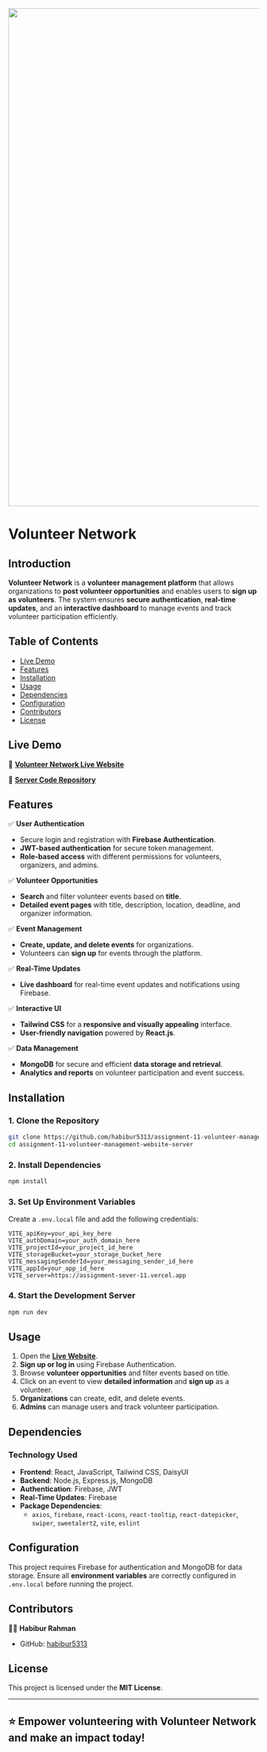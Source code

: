 <div align="center">
  <img height="1000" src="https://i.ibb.co.com/j5PDmXW/Screenshot-2025-01-11-105155.png"  />
</div>

# Volunteer Network  

## Introduction  
**Volunteer Network** is a **volunteer management platform** that allows organizations to **post volunteer opportunities** and enables users to **sign up as volunteers**. The system ensures **secure authentication**, **real-time updates**, and an **interactive dashboard** to manage events and track volunteer participation efficiently.  

## Table of Contents  
- [Live Demo](#live-demo)  
- [Features](#features)  
- [Installation](#installation)  
- [Usage](#usage)  
- [Dependencies](#dependencies)  
- [Configuration](#configuration)  
- [Contributors](#contributors)  
- [License](#license)  

## Live Demo  
🚀 **[Volunteer Network Live Website](https://volunteer-network-simple-website-nepn8pub0.vercel.app/)**  

🔗 **[Server Code Repository](https://github.com/habibur5313/assignment-11-volunteer-management-website-server)**  

## Features  
✅ **User Authentication**  
- Secure login and registration with **Firebase Authentication**.  
- **JWT-based authentication** for secure token management.  
- **Role-based access** with different permissions for volunteers, organizers, and admins.  

✅ **Volunteer Opportunities**  
- **Search** and filter volunteer events based on **title**.  
- **Detailed event pages** with title, description, location, deadline, and organizer information.  

✅ **Event Management**  
- **Create, update, and delete events** for organizations.  
- Volunteers can **sign up** for events through the platform.  

✅ **Real-Time Updates**  
- **Live dashboard** for real-time event updates and notifications using Firebase.  

✅ **Interactive UI**  
- **Tailwind CSS** for a **responsive and visually appealing** interface.  
- **User-friendly navigation** powered by **React.js**.  

✅ **Data Management**  
- **MongoDB** for secure and efficient **data storage and retrieval**.  
- **Analytics and reports** on volunteer participation and event success.  

## Installation  
### 1. Clone the Repository  
```bash
git clone https://github.com/habibur5313/assignment-11-volunteer-management-website-server.git
cd assignment-11-volunteer-management-website-server
```
### 2. Install Dependencies  
```bash
npm install
```
### 3. Set Up Environment Variables  
Create a `.env.local` file and add the following credentials:  
```env
VITE_apiKey=your_api_key_here
VITE_authDomain=your_auth_domain_here
VITE_projectId=your_project_id_here
VITE_storageBucket=your_storage_bucket_here
VITE_messagingSenderId=your_messaging_sender_id_here
VITE_appId=your_app_id_here
VITE_server=https://assignment-sever-11.vercel.app
```

### 4. Start the Development Server  
```bash
npm run dev
```

## Usage  
1. Open the **[Live Website](https://volunteer-network-simple-website-nepn8pub0.vercel.app/)**.  
2. **Sign up or log in** using Firebase Authentication.  
3. Browse **volunteer opportunities** and filter events based on title.  
4. Click on an event to view **detailed information** and **sign up** as a volunteer.  
5. **Organizations** can create, edit, and delete events.  
6. **Admins** can manage users and track volunteer participation.  

## Dependencies  
### **Technology Used**  
- **Frontend**: React, JavaScript, Tailwind CSS, DaisyUI  
- **Backend**: Node.js, Express.js, MongoDB  
- **Authentication**: Firebase, JWT  
- **Real-Time Updates**: Firebase  
- **Package Dependencies**:  
  - `axios`, `firebase`, `react-icons`, `react-tooltip`, `react-datepicker`, `swiper`, `sweetalert2`, `vite`, `eslint`  

## Configuration  
This project requires Firebase for authentication and MongoDB for data storage. Ensure all **environment variables** are correctly configured in `.env.local` before running the project.  

## Contributors  
👨‍💻 **Habibur Rahman**  
- GitHub: [habibur5313](https://github.com/habibur5313)  

## License  
This project is licensed under the **MIT License**.  

---

⭐ **Empower volunteering with Volunteer Network and make an impact today!**  
---
